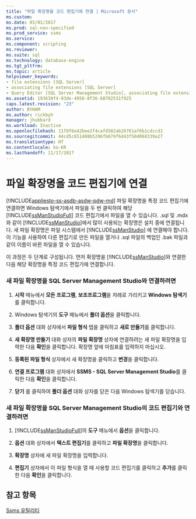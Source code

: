 ```yaml
---
title: "파일 확장명을 코드 편집기에 연결 | Microsoft 문서"
ms.custom: 
ms.date: 03/01/2017
ms.prod: sql-non-specified
ms.prod_service: ssms
ms.service: 
ms.component: scripting
ms.reviewer: 
ms.suite: sql
ms.technology: database-engine
ms.tgt_pltfrm: 
ms.topic: article
helpviewer_keywords:
- file extensions [SQL Server]
- associating file extensions [SQL Server]
- Query Editor [SQL Server Management Studio], associating file extensions
ms.assetid: 193630f4-93de-4950-8f36-68702531f925
caps.latest.revision: "23"
author: BYHAM
ms.author: rickbyh
manager: jhubbard
ms.workload: Inactive
ms.openlocfilehash: 11f8f6e42bee2f4cafd582ab26761af6b1cdccd1
ms.sourcegitcommit: 44cd5c651488b5296fb679f6d43f50d068339a27
ms.translationtype: HT
ms.contentlocale: ko-KR
ms.lasthandoff: 11/17/2017
---
```

# <a name="associate-file-extensions-to-a-code-editor"></a>파일 확장명을 코드 편집기에 연결
[!INCLUDE[appliesto-ss-asdb-asdw-pdw-md](../../includes/appliesto-ss-asdb-asdw-pdw-md.md)] 파일 확장명을 특정 코드 편집기에 연결하면 Windows 탐색기에서 파일을 두 번 클릭하여 해당 [!INCLUDE[ssManStudioFull](../../includes/ssmanstudiofull-md.md)] 코드 편집기에서 파일을 열 수 있습니다. .sql 및 .mdx와 같이 [!INCLUDE[ssManStudio](../../includes/ssmanstudio-md.md)]에서 많이 사용되는 확장명은 설치 중에 연결됩니다. 새 파일 확장명은 파일 시스템에서 [!INCLUDE[ssManStudio](../../includes/ssmanstudio-md.md)] 에 연결해야 합니다. 이 기능을 사용하여 다른 편집기로 만든 파일을 열거나 .sql 파일의 백업인 .bak 파일과 같이 이름이 바뀐 파일을 열 수 있습니다.  
  
 이 과정은 두 단계로 구성됩니다. 먼저 확장명을 [!INCLUDE[ssManStudio](../../includes/ssmanstudio-md.md)]와 연결한 다음 해당 확장명을 특정 코드 편집기에 연결합니다.  
  
### <a name="to-associate-a-new-file-extension-with-sql-server-management-studio"></a>새 파일 확장명을 SQL Server Management Studio와 연결하려면  
  
1.  **시작** 메뉴에서 **모든 프로그램**, **보조프로그램**을 차례로 가리키고 **Windows 탐색기**를 클릭합니다.  
  
2.  Windows 탐색기의 **도구** 메뉴에서 **폴더 옵션**을 클릭합니다.  
  
3.  **폴더 옵션** 대화 상자에서 **파일 형식** 탭을 클릭하고 **새로 만들기**를 클릭합니다.  
  
4.  **새 확장명 만들기** 대화 상자의 **파일 확장명** 상자에 연결하려는 새 파일 확장명을 입력한 다음 **확인**을 클릭합니다. 확장명 앞에 마침표를 입력하지 마십시오.  
  
5.  **등록된 파일 형식** 상자에서 새 확장명을 클릭하고 **변경**을 클릭합니다.  
  
6.  **연결 프로그램** 대화 상자에서 **SSMS - SQL Server Management Studio**를 클릭한 다음 **확인**을 클릭합니다.  
  
7.  **닫기** 를 클릭하여 **폴더 옵션** 대화 상자를 닫은 다음 Windows 탐색기를 닫습니다.  
  
### <a name="to-associate-a-new-file-extension-with-a-code-editor-in-sql-server-management-studio"></a>새 파일 확장명을 SQL Server Management Studio의 코드 편집기와 연결하려면  
  
1.  [!INCLUDE[ssManStudioFull](../../includes/ssmanstudiofull-md.md)]의 **도구** 메뉴에서 **옵션**을 클릭합니다.  
  
2.  **옵션** 대화 상자에서 **텍스트 편집기**를 클릭하고 **파일 확장명**을 클릭합니다.  
  
3.  **확장명** 상자에 새 파일 확장명을 입력합니다.  
  
4.  **편집기** 상자에서 이 파일 형식을 열 때 사용할 코드 편집기를 클릭하고 **추가**를 클릭한 다음 **확인**을 클릭합니다.  
  
## <a name="see-also"></a>참고 항목  
 [Ssms 유틸리티](../../tools/sql-server-management-studio/ssms-utility.md)  
  
  
